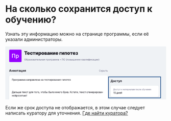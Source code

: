 # На сколько сохранится доступ к обучению?

Узнать эту информацию можно на странице программы, если её указали администраторы.

![](<.gitbook/assets/image (133).png>)

Если же срок доступа не отображается, в этом случае следует написать куратору для уточнения. [Где найти куратора?](gde-naiti-kuratora.md)

